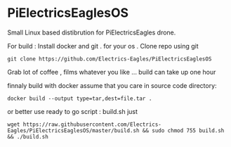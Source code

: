 # PiElectricsEaglesOS
Small Linux based distibrution for PiElectricsEagles drone.

For build : 
Install docker and git . for your os .
Clone repo using git 
```
git clone https://github.com/Electrics-Eagles/PiElectricsEaglesOS
```
Grab lot of coffee , films whatever you like ... build can take up one hour

finnaly build with docker assume that you care in source code directory:
```
docker build --output type=tar,dest=file.tar .
```
or better use ready to go script : build.sh
just 
```
wget https://raw.githubusercontent.com/Electrics-Eagles/PiElectricsEaglesOS/master/build.sh && sudo chmod 755 build.sh && ./build.sh
```
